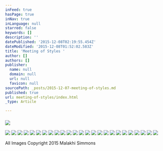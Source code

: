 ```yaml
---
inFeed: true
hasPage: true
inNav: true
inLanguage: null
starred: false
keywords: []
description: ''
datePublished: '2015-12-08T02:19:55.454Z'
dateModified: '2015-12-08T01:52:02.583Z'
title: 'Meeting of Styles '
author: []
authors: []
publisher:
  name: null
  domain: null
  url: null
  favicon: null
sourcePath: _posts/2015-12-07-meeting-of-styles.md
published: true
url: meeting-of-styles/index.html
_type: Article

---
```

### ![](https://the-grid-user-content.s3-us-west-2.amazonaws.com/2db107a8-e49a-4585-90cb-a64688762f8e.jpg)
![](https://the-grid-user-content.s3-us-west-2.amazonaws.com/8119e9f3-05bc-4265-81ca-292df6b15c58.jpg)
![](https://the-grid-user-content.s3-us-west-2.amazonaws.com/fb60532a-9a53-48a5-9095-50299cacbe88.jpg)
![](https://the-grid-user-content.s3-us-west-2.amazonaws.com/17c43c48-359f-4f39-82be-80c99986a9b6.jpg)
![](https://the-grid-user-content.s3-us-west-2.amazonaws.com/c0064afa-bb59-4afe-978f-dc184801f371.jpg)
![](https://the-grid-user-content.s3-us-west-2.amazonaws.com/a01f7f25-f6a4-409c-a7d7-72f8ece731ef.jpg)
![](https://the-grid-user-content.s3-us-west-2.amazonaws.com/f4fbb8be-f4b5-4a89-a9d0-b70bd98bd9a4.jpg)
![](https://the-grid-user-content.s3-us-west-2.amazonaws.com/e3cfc803-7e8d-4fdf-b5ff-9da3a8cc466a.jpg)
![](https://the-grid-user-content.s3-us-west-2.amazonaws.com/ee3215ae-ac27-4939-b013-47ccdcbcf668.jpg)
![](https://the-grid-user-content.s3-us-west-2.amazonaws.com/1e42dc2f-2a9e-42c3-9265-d6485bb37f6b.jpg)
![](https://the-grid-user-content.s3-us-west-2.amazonaws.com/ed699543-693e-4e5d-9ecc-bdc7d7e7990f.jpg)
![](https://the-grid-user-content.s3-us-west-2.amazonaws.com/40c572d8-bc25-4101-9d04-ead3cc5d6ef5.jpg)
![](https://the-grid-user-content.s3-us-west-2.amazonaws.com/57328997-28be-4a87-b6d1-ad4d15ecf7bd.jpg)
![](https://the-grid-user-content.s3-us-west-2.amazonaws.com/5354864f-4990-495b-9d7c-e8d10e900a57.jpg)
![](https://the-grid-user-content.s3-us-west-2.amazonaws.com/8c1f02e5-ae69-4286-9e08-18255e19617d.jpg)
![](https://the-grid-user-content.s3-us-west-2.amazonaws.com/c01f6566-79bf-42c5-a83a-7b224feb3ebe.jpg)
![](https://the-grid-user-content.s3-us-west-2.amazonaws.com/b13ee507-000f-4b5b-9cdb-10ed86ba5e5c.jpg)
![](https://the-grid-user-content.s3-us-west-2.amazonaws.com/63cc4f8f-3ce8-4c49-8047-ecad76a553c5.jpg)
![](https://the-grid-user-content.s3-us-west-2.amazonaws.com/5124bb8c-58d4-4fb7-8b1c-47698d7256de.jpg)
![](https://the-grid-user-content.s3-us-west-2.amazonaws.com/0b6ce6ba-604b-422f-b27b-b12f6a3fa7a9.jpg)
![](https://the-grid-user-content.s3-us-west-2.amazonaws.com/238936e3-18e7-4d16-bac2-b999e6fa15f4.jpg)
![](https://the-grid-user-content.s3-us-west-2.amazonaws.com/5111a894-aec3-4efd-829c-07f58f6a1b3f.jpg)
![](https://the-grid-user-content.s3-us-west-2.amazonaws.com/cb26da6f-dc9e-4ca5-9211-41946f8d6aeb.jpg)
![](https://the-grid-user-content.s3-us-west-2.amazonaws.com/e63a8572-07d1-4e1e-9d23-1254e5744e95.jpg)
![](https://the-grid-user-content.s3-us-west-2.amazonaws.com/197e6a0b-4e22-48c2-b426-10158abdd78a.jpg)
![](https://the-grid-user-content.s3-us-west-2.amazonaws.com/51952638-7129-44b0-a7be-ad57186c4591.jpg)

All Images  Copyright 2015 Malakhi Simmons
